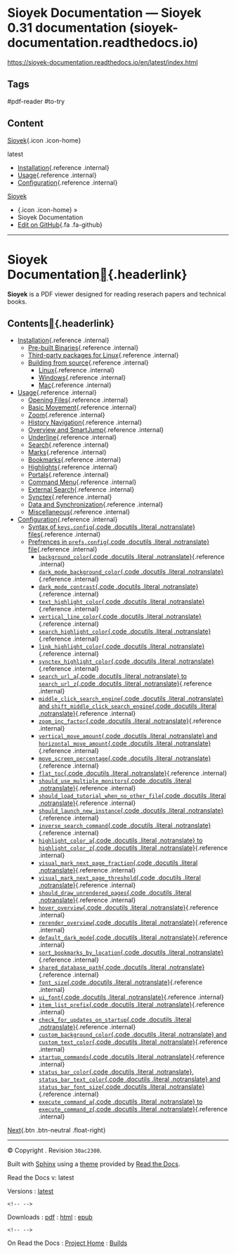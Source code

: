 # Sioyek Documentation — Sioyek 0.31 documentation (sioyek-documentation.readthedocs.io)

<https://sioyek-documentation.readthedocs.io/en/latest/index.html>

## Tags

#pdf-reader #to-try

## Content

[Sioyek](#){.icon .icon-home}

latest

-   [Installation](installation.html){.reference .internal}
-   [Usage](usage.html){.reference .internal}
-   [Configuration](configuration.html){.reference .internal}

[Sioyek](#)

-   [](#){.icon .icon-home} »
-   Sioyek Documentation
-   [Edit on GitHub](https://github.com/ahrm/sioyek-documentation/blob/main/docs/source/index.rst){.fa .fa-github}

------------------------------------------------------------------------

Sioyek Documentation[](#sioyek-documentation "Permalink to this headline"){.headerlink}
========================================================================================

**Sioyek** is a PDF viewer designed for reading reserach papers and technical books.

Contents[](#contents "Permalink to this headline"){.headerlink}
----------------------------------------------------------------

-   [Installation](installation.html){.reference .internal}
    -   [Pre-built Binaries](installation.html#pre-built-binaries){.reference .internal}
    -   [Third-party packages for Linux](installation.html#third-party-packages-for-linux){.reference .internal}
    -   [Building from source](installation.html#building-from-source){.reference .internal}
        -   [Linux](installation.html#linux){.reference .internal}
        -   [Windows](installation.html#windows){.reference .internal}
        -   [Mac](installation.html#mac){.reference .internal}
-   [Usage](usage.html){.reference .internal}
    -   [Opening Files](usage.html#opening-files){.reference .internal}
    -   [Basic Movement](usage.html#basic-movement){.reference .internal}
    -   [Zoom](usage.html#zoom){.reference .internal}
    -   [History Navigation](usage.html#history-navigation){.reference .internal}
    -   [Overview and SmartJump](usage.html#overview-and-smartjump){.reference .internal}
    -   [Underline](usage.html#underline){.reference .internal}
    -   [Search](usage.html#search){.reference .internal}
    -   [Marks](usage.html#marks){.reference .internal}
    -   [Bookmarks](usage.html#bookmarks){.reference .internal}
    -   [Highlights](usage.html#highlights){.reference .internal}
    -   [Portals](usage.html#portals){.reference .internal}
    -   [Command Menu](usage.html#command-menu){.reference .internal}
    -   [External Search](usage.html#external-search){.reference .internal}
    -   [Synctex](usage.html#synctex){.reference .internal}
    -   [Data and Synchronization](usage.html#data-and-synchronization){.reference .internal}
    -   [Miscellaneous](usage.html#miscellaneous){.reference .internal}
-   [Configuration](configuration.html){.reference .internal}
    -   [Syntax of `keys.config`{.code .docutils .literal .notranslate} files](configuration.html#syntax-of-keys-config-files){.reference .internal}
    -   [Prefrences in `prefs.config`{.code .docutils .literal .notranslate} file](configuration.html#prefrences-in-prefs-config-file){.reference .internal}
        -   [`background_color`{.code .docutils .literal .notranslate}](configuration.html#background-color){.reference .internal}
        -   [`dark_mode_background_color`{.code .docutils .literal .notranslate}](configuration.html#dark-mode-background-color){.reference .internal}
        -   [`dark_mode_contrast`{.code .docutils .literal .notranslate}](configuration.html#dark-mode-contrast){.reference .internal}
        -   [`text_highlight_color`{.code .docutils .literal .notranslate}](configuration.html#text-highlight-color){.reference .internal}
        -   [`vertical_line_color`{.code .docutils .literal .notranslate}](configuration.html#vertical-line-color){.reference .internal}
        -   [`search_highlight_color`{.code .docutils .literal .notranslate}](configuration.html#search-highlight-color){.reference .internal}
        -   [`link_highlight_color`{.code .docutils .literal .notranslate}](configuration.html#link-highlight-color){.reference .internal}
        -   [`synctex_highlight_color`{.code .docutils .literal .notranslate}](configuration.html#synctex-highlight-color){.reference .internal}
        -   [`search_url_a`{.code .docutils .literal .notranslate} to `search_url_z`{.code .docutils .literal .notranslate}](configuration.html#search-url-a-to-search-url-z){.reference .internal}
        -   [`middle_click_search_engine`{.code .docutils .literal .notranslate} and `shift_middle_click_search_engine`{.code .docutils .literal .notranslate}](configuration.html#middle-click-search-engine-and-shift-middle-click-search-engine){.reference .internal}
        -   [`zoom_inc_factor`{.code .docutils .literal .notranslate}](configuration.html#zoom-inc-factor){.reference .internal}
        -   [`vertical_move_amount`{.code .docutils .literal .notranslate} and `horizontal_move_amount`{.code .docutils .literal .notranslate}](configuration.html#vertical-move-amount-and-horizontal-move-amount){.reference .internal}
        -   [`move_screen_percentage`{.code .docutils .literal .notranslate}](configuration.html#move-screen-percentage){.reference .internal}
        -   [`flat_toc`{.code .docutils .literal .notranslate}](configuration.html#flat-toc){.reference .internal}
        -   [`should_use_multiple_monitors`{.code .docutils .literal .notranslate}](configuration.html#should-use-multiple-monitors){.reference .internal}
        -   [`should_load_tutorial_when_no_other_file`{.code .docutils .literal .notranslate}](configuration.html#should-load-tutorial-when-no-other-file){.reference .internal}
        -   [`should_launch_new_instance`{.code .docutils .literal .notranslate}](configuration.html#should-launch-new-instance){.reference .internal}
        -   [`inverse_search_command`{.code .docutils .literal .notranslate}](configuration.html#inverse-search-command){.reference .internal}
        -   [`highlight_color_a`{.code .docutils .literal .notranslate} to `highlight_color_z`{.code .docutils .literal .notranslate}](configuration.html#highlight-color-a-to-highlight-color-z){.reference .internal}
        -   [`visual_mark_next_page_fraction`{.code .docutils .literal .notranslate}](configuration.html#visual-mark-next-page-fraction){.reference .internal}
        -   [`visual_mark_next_page_threshold`{.code .docutils .literal .notranslate}](configuration.html#visual-mark-next-page-threshold){.reference .internal}
        -   [`should_draw_unrendered_pages`{.code .docutils .literal .notranslate}](configuration.html#should-draw-unrendered-pages){.reference .internal}
        -   [`hover_overview`{.code .docutils .literal .notranslate}](configuration.html#hover-overview){.reference .internal}
        -   [`rerender_overview`{.code .docutils .literal .notranslate}](configuration.html#rerender-overview){.reference .internal}
        -   [`default_dark_mode`{.code .docutils .literal .notranslate}](configuration.html#default-dark-mode){.reference .internal}
        -   [`sort_bookmarks_by_location`{.code .docutils .literal .notranslate}](configuration.html#sort-bookmarks-by-location){.reference .internal}
        -   [`shared_database_path`{.code .docutils .literal .notranslate}](configuration.html#shared-database-path){.reference .internal}
        -   [`font_size`{.code .docutils .literal .notranslate}](configuration.html#font-size){.reference .internal}
        -   [`ui_font`{.code .docutils .literal .notranslate}](configuration.html#ui-font){.reference .internal}
        -   [`item_list_prefix`{.code .docutils .literal .notranslate}](configuration.html#item-list-prefix){.reference .internal}
        -   [`check_for_updates_on_startup`{.code .docutils .literal .notranslate}](configuration.html#check-for-updates-on-startup){.reference .internal}
        -   [`custom_background_color`{.code .docutils .literal .notranslate} and `custom_text_color`{.code .docutils .literal .notranslate}](configuration.html#custom-background-color-and-custom-text-color){.reference .internal}
        -   [`startup_commands`{.code .docutils .literal .notranslate}](configuration.html#startup-commands){.reference .internal}
        -   [`status_bar_color`{.code .docutils .literal .notranslate}, `status_bar_text_color`{.code .docutils .literal .notranslate} and `status_bar_font_size`{.code .docutils .literal .notranslate}](configuration.html#status-bar-color-status-bar-text-color-and-status-bar-font-size){.reference .internal}
        -   [`execute_command_a`{.code .docutils .literal .notranslate} to `execute_command_z`{.code .docutils .literal .notranslate}](configuration.html#execute-command-a-to-execute-command-z){.reference .internal}

[Next](installation.html "Installation"){.btn .btn-neutral .float-right}

------------------------------------------------------------------------

© Copyright .
Revision `30ac2300`.

Built with [Sphinx](https://www.sphinx-doc.org/) using a
[theme](https://github.com/readthedocs/sphinx_rtd_theme)
provided by [Read the Docs](https://readthedocs.org).

Read the Docs
v: latest

Versions
:   [latest](/en/latest/)

```{=html}
<!-- -->
```

Downloads
:   [pdf](//sioyek-documentation.readthedocs.io/_/downloads/en/latest/pdf/)
:   [html](//sioyek-documentation.readthedocs.io/_/downloads/en/latest/htmlzip/)
:   [epub](//sioyek-documentation.readthedocs.io/_/downloads/en/latest/epub/)

```{=html}
<!-- -->
```

On Read the Docs
:   [Project Home](//readthedocs.org/projects/sioyek-documentation/?fromdocs=sioyek-documentation)
:   [Builds](//readthedocs.org/builds/sioyek-documentation/?fromdocs=sioyek-documentation)
